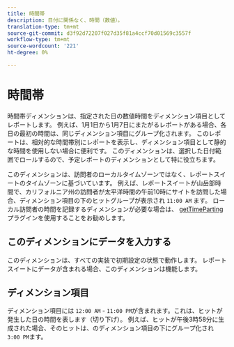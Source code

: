 ```yaml
---
title: 時間帯
description: 日付に関係なく、時間（数値）。
translation-type: tm+mt
source-git-commit: d3f92d72207f027d35f81a4ccf70d01569c3557f
workflow-type: tm+mt
source-wordcount: '221'
ht-degree: 0%

---
```



# 時間帯

時間帯ディメンションは、指定された日の数値時間をディメンション項目としてレポートします。 例えば、1月1日から1月7日にまたがるレポートがある場合、各日の最初の時間は、同じディメンション項目にグループ化されます。 このレポートは、相対的な時間帯別にレポートを表示し、ディメンション項目として静的な時間を使用しない場合に便利です。 このディメンションは、選択した日付範囲でロールするので、予定レポートのディメンションとして特に役立ちます。

このディメンションは、訪問者のローカルタイムゾーンではなく、レポートスイートのタイムゾーンに基づいています。 例えば、レポートスイートが山岳部時間で、カリフォルニア州の訪問者が太平洋時間の午前10時にサイトを訪問した場合、ディメンション項目の下のヒットグループが表示され `11:00 AM` ます。 ローカル訪問者の時間を記録するディメンションが必要な場合は、 [getTimeParting](/help/implement/vars/plugins/gettimeparting.md) プラグインを使用することをお勧めします。

## このディメンションにデータを入力する

このディメンションは、すべての実装で初期設定の状態で動作します。 レポートスイートにデータが含まれる場合、このディメンションは機能します。

## ディメンション項目

ディメンション項目には `12:00 AM` - `11:00 PM`が含まれます。これは、ヒットが発生した日の時間を表します（切り下げ）。 例えば、ヒットが午後3時58分に生成された場合、そのヒットは、のディメンション項目の下にグループ化され `3:00 PM`ます。
